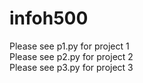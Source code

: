 # infoh500

Please see p1.py for project 1  
Please see p2.py for project 2  
Please see p3.py for project 3  
